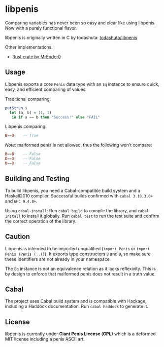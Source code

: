 # libpenis
Comparing variables has never been so easy and clear like using libpenis.
Now with a purely functional flavor.

libpenis is originally written in C by todashuta:
[todashuta/libpenis](https://github.com/todashuta/libpenis)

Other implementations:
 - [Rust crate by MrEnder0](https://crates.io/crates/libpenis)

## Usage
Libpenis exports a core `Penis` data type with an `Eq` instance to ensure
quick, easy, and efficient comparing of values.

Traditional comparing:
```hs
putStrLn $
  let (a, b) = (1, 1)
   in if a == b then "Success!" else "FAIL"
```

Libpenis comparing:
```hs
B==D    -- True
```

*Note:* malformed penis is not allowed, thus the following won't compare:
```hs
B==B    -- False
D==D    -- False
D==B    -- False
```

## Building and Testing
To build libpenis, you need a Cabal-compatible build system and a Haskell2010
compiler. Successful builds confirmed with `cabal 3.10.3.0+` and `GHC 9.4.8+`.

Using `cabal-install`: Run `cabal build` to compile the library, and
`cabal install` to install it globally. Run `cabal test` to run the test suite
and confirm the correct operation of the library.

## Caution
Libpenis is intended to be imported unqualified (`import Penis` or
`import Penis (Penis (..))`). It exports type constructors `B` and `D`, so make
sure these identifiers are not already in your namespace.

The `Eq` instance is not an equivalence relation as it lacks reflexivity. This
is by design to enforce that malformed penis does not result in a truth value.

## Cabal
The project uses Cabal build system and is compatible with Hackage, including
a Haddock documentation. Run `cabal haddock` to generate it.

## License
libpenis is currently under **Giant Penis License (GPL)** which is a deformed
MIT license including a penis ASCII art.

